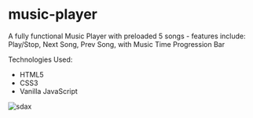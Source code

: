 # music-player

A fully functional Music Player with preloaded 5 songs - features include: Play/Stop, Next Song, Prev Song, with Music Time Progression Bar 

Technologies Used: 
+ HTML5 
+ CSS3
+ Vanilla JavaScript 

![sdax](https://user-images.githubusercontent.com/68490255/137050168-52fe6db6-6cad-4ec2-b903-7fd1600492cd.jpg)
